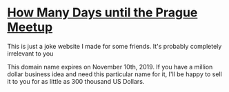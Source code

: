 # [How Many Days until the Prague Meetup](https://www.howmanydaysuntilthepraguemeetup.com/)
This is just a joke website I made for some friends. It's probably completely irrelevant to you

This domain name expires on November 10th, 2019. If you have a million dollar business idea and need this particular name for it, I'll be happy to sell it to you for as little as 300 thousand US Dollars.
